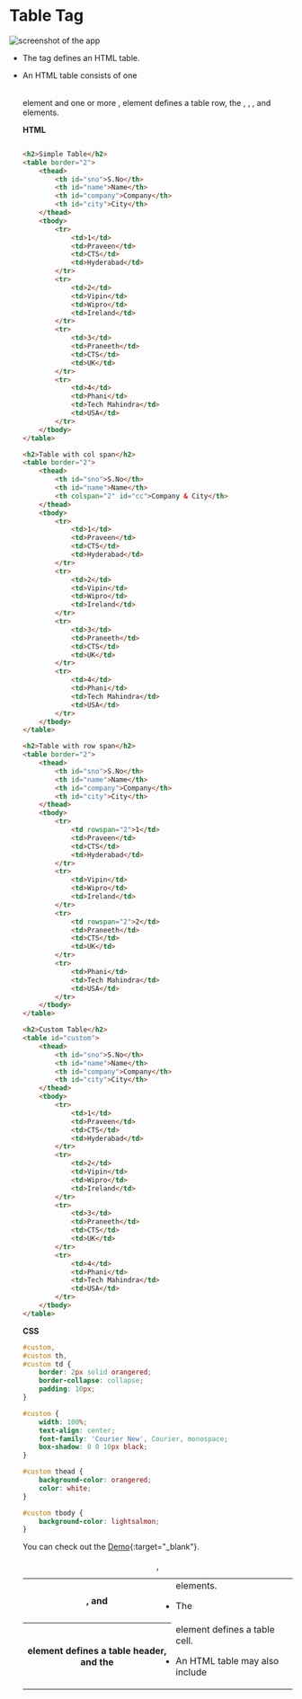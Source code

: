 


# Table Tag


![screenshot of the app](https://raw.githubusercontent.com/praveenorugantitech/praveenorugantitech-express-js/master/tech.PNG)


- The <table> tag defines an HTML table.

- An HTML table consists of one <table> element and one or more <tr>, <th>, and <td> elements.

- The <tr> element defines a table row, the <th> element defines a table header, and the <td> element defines a table cell.

- An HTML table may also include <caption>, <colgroup>, <thead>, <tfoot>, and <tbody> elements.


**HTML**

```HTML

<h2>Simple Table</h2>
<table border="2">
    <thead>
        <th id="sno">S.No</th>
        <th id="name">Name</th>
        <th id="company">Company</th>
        <th id="city">City</th>
    </thead>
    <tbody>
        <tr>
            <td>1</td>
            <td>Praveen</td>
            <td>CTS</td>
            <td>Hyderabad</td>
        </tr>
        <tr>
            <td>2</td>
            <td>Vipin</td>
            <td>Wipro</td>
            <td>Ireland</td>
        </tr>
        <tr>
            <td>3</td>
            <td>Praneeth</td>
            <td>CTS</td>
            <td>UK</td>
        </tr>
        <tr>
            <td>4</td>
            <td>Phani</td>
            <td>Tech Mahindra</td>
            <td>USA</td>
        </tr>
    </tbody>
</table>

<h2>Table with col span</h2>
<table border="2">
    <thead>
        <th id="sno">S.No</th>
        <th id="name">Name</th>
        <th colspan="2" id="cc">Company & City</th>
    </thead>
    <tbody>
        <tr>
            <td>1</td>
            <td>Praveen</td>
            <td>CTS</td>
            <td>Hyderabad</td>
        </tr>
        <tr>
            <td>2</td>
            <td>Vipin</td>
            <td>Wipro</td>
            <td>Ireland</td>
        </tr>
        <tr>
            <td>3</td>
            <td>Praneeth</td>
            <td>CTS</td>
            <td>UK</td>
        </tr>
        <tr>
            <td>4</td>
            <td>Phani</td>
            <td>Tech Mahindra</td>
            <td>USA</td>
        </tr>
    </tbody>
</table>

<h2>Table with row span</h2>
<table border="2">
    <thead>
        <th id="sno">S.No</th>
        <th id="name">Name</th>
        <th id="company">Company</th>
        <th id="city">City</th>
    </thead>
    <tbody>
        <tr>
            <td rowspan="2">1</td>
            <td>Praveen</td>
            <td>CTS</td>
            <td>Hyderabad</td>
        </tr>
        <tr>
            <td>Vipin</td>
            <td>Wipro</td>
            <td>Ireland</td>
        </tr>
        <tr>
            <td rowspan="2">2</td>
            <td>Praneeth</td>
            <td>CTS</td>
            <td>UK</td>
        </tr>
        <tr>
            <td>Phani</td>
            <td>Tech Mahindra</td>
            <td>USA</td>
        </tr>
    </tbody>
</table>

<h2>Custom Table</h2>
<table id="custom">
    <thead>
        <th id="sno">S.No</th>
        <th id="name">Name</th>
        <th id="company">Company</th>
        <th id="city">City</th>
    </thead>
    <tbody>
        <tr>
            <td>1</td>
            <td>Praveen</td>
            <td>CTS</td>
            <td>Hyderabad</td>
        </tr>
        <tr>
            <td>2</td>
            <td>Vipin</td>
            <td>Wipro</td>
            <td>Ireland</td>
        </tr>
        <tr>
            <td>3</td>
            <td>Praneeth</td>
            <td>CTS</td>
            <td>UK</td>
        </tr>
        <tr>
            <td>4</td>
            <td>Phani</td>
            <td>Tech Mahindra</td>
            <td>USA</td>
        </tr>
    </tbody>
</table>

```

**CSS**

```CSS
#custom,
#custom th,
#custom td {
    border: 2px solid orangered;
    border-collapse: collapse;
    padding: 10px;
}

#custom {
    width: 100%;
    text-align: center;
    font-family: 'Courier New', Courier, monospace;
    box-shadow: 0 0 10px black;
}

#custom thead {
    background-color: orangered;
    color: white;
}

#custom tbody {
    background-color: lightsalmon;
}

```
You can check out the [Demo](https://praveenorugantitech.github.io/praveenorugantitech-html/10_Table/Demo){:target="_blank"}.






